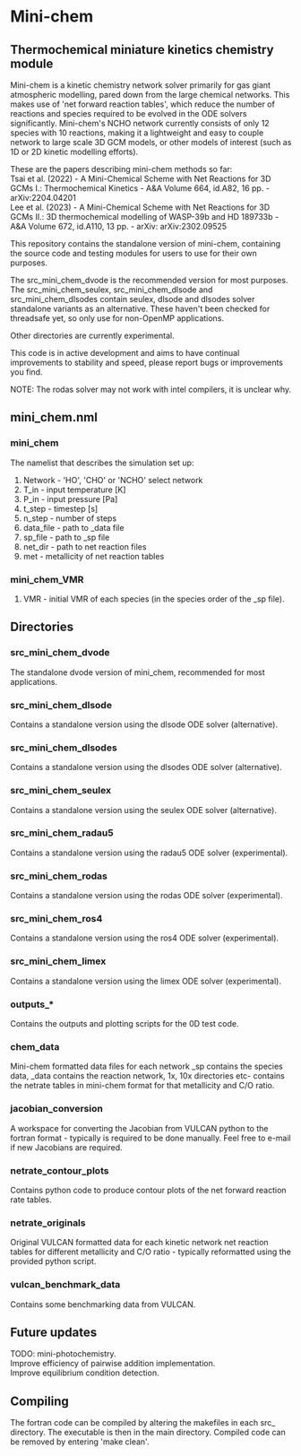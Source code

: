 # Mini-chem

## Thermochemical miniature kinetics chemistry module

Mini-chem is a kinetic chemistry network solver primarily for gas giant atmospheric modelling, pared down from the large chemical networks.
This makes use of 'net forward reaction tables', which reduce the number of reactions and species required to be evolved in the ODE solvers significantly.
Mini-chem's NCHO network currently consists of only 12 species with 10 reactions, making it a lightweight and easy to couple network to large scale 3D GCM models, or other models of interest (such as 1D or 2D kinetic modelling efforts).

These are the papers describing mini-chem methods so far: \
Tsai et al. (2022) - A Mini-Chemical Scheme with Net Reactions for 3D GCMs I.: Thermochemical Kinetics - A&A Volume 664, id.A82, 16 pp. - arXiv:2204.04201 \
Lee et al. (2023) - A Mini-Chemical Scheme with Net Reactions for 3D GCMs II.: 3D thermochemical modelling of WASP-39b and HD 189733b - A&A Volume 672, id.A110, 13 pp. - arXiv: arXiv:2302.09525

This repository contains the standalone version of mini-chem, containing the source code and testing modules for users to use for their own purposes.

The src_mini_chem_dvode is the recommended version for most purposes. 
The src_mini_chem_seulex, src_mini_chem_dlsode and src_mini_chem_dlsodes contain seulex, dlsode and dlsodes solver standalone variants as an alternative. 
These haven't been checked for threadsafe yet, so only use for non-OpenMP applications.

Other directories are currently experimental.

This code is in active development and aims to have continual improvements to stability and speed, please report bugs or improvements you find.

NOTE: The rodas solver may not work with intel compilers, it is unclear why. 

## mini_chem.nml

### mini_chem

The namelist that describes the simulation set up:

1. Network - 'HO', 'CHO' or 'NCHO' select network
2. T_in - input temperature [K]
3. P_in - input pressure [Pa]
4. t_step - timestep [s]
4. n_step - number of steps
5. data_file - path to _data file
6. sp_file - path to _sp file
7. net_dir - path to net reaction files
8. met - metallicity of net reaction tables

### mini_chem_VMR

1. VMR - initial VMR of each species (in the species order of the _sp file).

## Directories

### src_mini_chem_dvode

The standalone dvode version of mini_chem, recommended for most applications. 

### src_mini_chem_dlsode

Contains a standalone version using the dlsode ODE solver (alternative).

### src_mini_chem_dlsodes

Contains a standalone version using the dlsodes ODE solver (alternative).

### src_mini_chem_seulex

Contains a standalone version using the seulex ODE solver (alternative).

### src_mini_chem_radau5

Contains a standalone version using the radau5 ODE solver (experimental).

### src_mini_chem_rodas

Contains a standalone version using the rodas ODE solver (experimental).

### src_mini_chem_ros4

Contains a standalone version using the ros4 ODE solver (experimental).

### src_mini_chem_limex

Contains a standalone version using the limex ODE solver (experimental).

### outputs_*

Contains the outputs and plotting scripts for the 0D test code.

### chem_data

Mini-chem formatted data files for each network _sp contains the species data, _data contains the reaction network, 1x, 10x directories etc- contains the netrate tables in mini-chem format for that metallicity and C/O ratio.

### jacobian_conversion

A workspace for converting the Jacobian from VULCAN python to the fortran format - typically is required to be done manually. Feel free to e-mail if new Jacobians are required.

### netrate_contour_plots

Contains python code to produce contour plots of the net forward reaction rate tables.

### netrate_originals

Original VULCAN formatted data for each kinetic network net reaction tables for different metallicity and C/O ratio - typically reformatted using the provided python script.


### vulcan_benchmark_data
 
Contains some benchmarking data from VULCAN.

## Future updates

TODO: mini-photochemistry. \
Improve efficiency of pairwise addition implementation. \
Improve equilibrium condition detection.

## Compiling

The fortran code can be compiled by altering the makefiles in each src_ directory. 
The executable is then in the main directory. 
Compiled code can be removed by entering 'make clean'.
